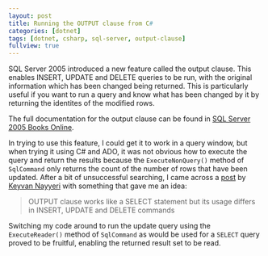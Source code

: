 ```yaml
---
layout: post
title: Running the OUTPUT clause from C#
categories: [dotnet]
tags: [dotnet, csharp, sql-server, output-clause]
fullview: true
---
```


SQL Server 2005 introduced a new feature called the output clause. This enables INSERT, UPDATE and DELETE queries to be run, with the original information which has been changed being returned. This is particularly useful if you want to run a query and know what has been changed by it by returning the identites of the modified rows.

The full documentation for the output clause can be found in [SQL Server 2005 Books Online](http://msdn2.microsoft.com/en-us/library/ms177564.aspx).

In trying to use this feature, I could get it to work in a query window, but when trying it using C# and ADO, it was not obvious how to execute the query and return the results because the `ExecuteNonQuery()` method of `SqlCommand` only returns the count of the number of rows that have been updated. After a bit of unsuccessful searching, I came across a [post](http://nayyeri.net/archive/2007/03/31/output-clause-in-sql-server-2005.aspx) by [Keyvan Nayyeri](http://nayyeri.net) with something that gave me an idea:

> OUTPUT clause works like a SELECT statement but its usage differs in INSERT, UPDATE and DELETE commands 

Switching my code around to run the update query using the `ExecuteReader()` method of `SqlCommand` as would be used for a `SELECT` query proved to be fruitful, enabling the returned result set to be read.
